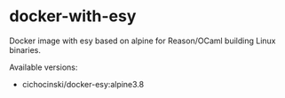 # docker-with-esy

Docker image with esy based on alpine for Reason/OCaml building Linux binaries.

Available versions:

- cichocinski/docker-esy:alpine3.8

